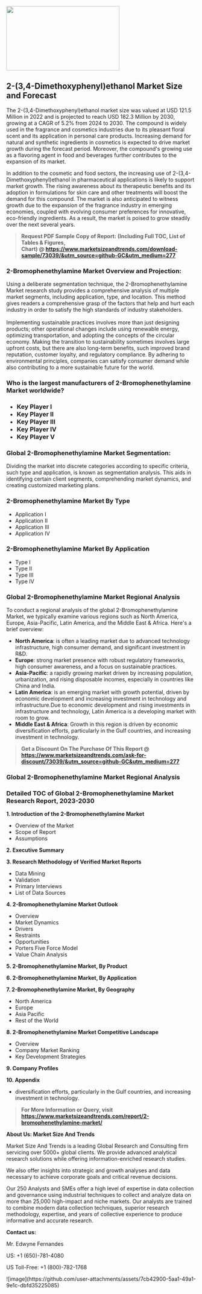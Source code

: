 <p><img class="alignnone size-medium wp-image-20088" src="https://ffe5etoiles.com/wp-content/uploads/2024/12/MST1-300x171.png" alt="" width="300" height="171" /></p><h2>2-(3,4-Dimethoxyphenyl)ethanol Market Size and Forecast</h2><p>The 2-(3,4-Dimethoxyphenyl)ethanol market size was valued at USD 121.5 Million in 2022 and is projected to reach USD 182.3 Million by 2030, growing at a CAGR of 5.2% from 2024 to 2030. The compound is widely used in the fragrance and cosmetics industries due to its pleasant floral scent and its application in personal care products. Increasing demand for natural and synthetic ingredients in cosmetics is expected to drive market growth during the forecast period. Moreover, the compound's growing use as a flavoring agent in food and beverages further contributes to the expansion of its market.</p><p>In addition to the cosmetic and food sectors, the increasing use of 2-(3,4-Dimethoxyphenyl)ethanol in pharmaceutical applications is likely to support market growth. The rising awareness about its therapeutic benefits and its adoption in formulations for skin care and other treatments will boost the demand for this compound. The market is also anticipated to witness growth due to the expansion of the fragrance industry in emerging economies, coupled with evolving consumer preferences for innovative, eco-friendly ingredients. As a result, the market is poised to grow steadily over the next several years.</p></p><blockquote id="" class=""><strong>Request PDF Sample Copy of Report: (Including Full TOC, List of Tables &amp; Figures, Chart)&nbsp;@&nbsp;<strong><a href="https://www.marketsizeandtrends.com/download-sample/73039/&utm_source=github-GC&utm_medium=277" target="_blank">https://www.marketsizeandtrends.com/download-sample/73039/&utm_source=github-GC&utm_medium=277</a></strong></strong></blockquote><h3 id="" class="">2-Bromophenethylamine Market&nbsp;Overview and Projection:</h3><p id="" class="">Using a deliberate segmentation technique, the 2-Bromophenethylamine Market research study provides a comprehensive analysis of multiple market segments, including application, type, and location. This method gives readers a comprehensive grasp of the factors that help and hurt each industry in order to satisfy the high standards of industry stakeholders. <br /> <br />Implementing sustainable practices involves more than just designing products; other operational changes include using renewable energy, optimizing transportation, and adopting the concepts of the circular economy. Making the transition to sustainability sometimes involves large upfront costs, but there are also long-term benefits, such improved brand reputation, customer loyalty, and regulatory compliance. By adhering to environmental principles, companies can satisfy consumer demand while also contributing to a more sustainable future for the world.</p><h3 id="" class="">Who is the largest manufacturers of&nbsp;2-Bromophenethylamine Market worldwide?</h3><h3 class=""><p><ul><li>Key Player I </li><li> Key Player II </li><li> Key Player III </li><li> Key Player IV </li><li> Key Player V</li></ul></p></h3><h3 id="" class="">Global&nbsp;2-Bromophenethylamine Market Segmentation:</h3><p id="" class="">Dividing the market into discrete categories according to specific criteria, such type and application, is known as segmentation analysis. This aids in identifying certain client segments, comprehending market dynamics, and creating customized marketing plans.</p><h3 id="" class="">2-Bromophenethylamine Market&nbsp;By Type</h3><p><p><ul><li>Application I </li><li> Application II </li><li> Application III </li><li> Application IV</p></li></ul></p></p><h3 id="" class="">2-Bromophenethylamine Market&nbsp;By Application</h3><p class=""><p><ul><li>Type I </li><li> Type II </li><li> Type III </li><li> Type IV</li></ul></p></p><h3 id="" class="">Global 2-Bromophenethylamine Market Regional Analysis</h3><p id="" class="">To conduct a regional analysis of the global 2-Bromophenethylamine Market, we typically examine various regions such as North America, Europe, Asia-Pacific, Latin America, and the Middle East &amp; Africa. Here's a brief overview:</p><ul><li><strong>North America</strong>: is often a leading market due to advanced technology infrastructure, high consumer demand, and significant investment in R&amp;D.</li><li><strong>Europe</strong>: strong market presence with robust regulatory frameworks, high consumer awareness, and a focus on sustainable practices.</li><li><strong>Asia-Pacific</strong>: a rapidly growing market driven by increasing population, urbanization, and rising disposable incomes, especially in countries like China and India.</li><li><strong>Latin America</strong>: is an emerging market with growth potential, driven by economic development and increasing investment in technology and infrastructure.Due to economic development and rising investments in infrastructure and technology, Latin America is a developing market with room to grow.</li><li><strong>Middle East &amp; Africa</strong>: Growth in this region is driven by economic diversification efforts, particularly in the Gulf countries, and increasing investment in technology.</li></ul><blockquote id="" class=""><strong>Get a Discount On The Purchase Of This Report @ <strong><a href="https://www.marketsizeandtrends.com/ask-for-discount/73039/&utm_source=github-GC&utm_medium=277" target="_blank">https://www.marketsizeandtrends.com/ask-for-discount/73039/&utm_source=github-GC&utm_medium=277</a></strong></strong></blockquote><h3 id="" class="">Global 2-Bromophenethylamine Market Regional Analysis</h3><h3 id="" class="">Detailed TOC of Global 2-Bromophenethylamine Market Research Report, 2023-2030</h3><p id="" class=""><strong>1. Introduction of the 2-Bromophenethylamine Market</strong></p><ul><li>Overview of the Market</li><li>Scope of Report</li><li>Assumptions</li></ul><p id="" class=""><strong>2. Executive Summary</strong></p><p id="" class=""><strong>3. Research Methodology of Verified Market Reports</strong></p><ul><li>Data Mining</li><li>Validation</li><li>Primary Interviews</li><li>List of Data Sources</li></ul><p id="" class=""><strong>4. 2-Bromophenethylamine Market Outlook</strong></p><ul><li>Overview</li><li>Market Dynamics</li><li>Drivers</li><li>Restraints</li><li>Opportunities</li><li>Porters Five Force Model</li><li>Value Chain Analysis</li></ul><p id="" class=""><strong>5. 2-Bromophenethylamine Market, By Product</strong></p><p id="" class=""><strong>6. 2-Bromophenethylamine Market, By Application</strong></p><p id="" class=""><strong>7. 2-Bromophenethylamine Market, By Geography</strong></p><ul><li>North America</li><li>Europe</li><li>Asia Pacific</li><li>Rest of the World</li></ul><p id="" class=""><strong>8. 2-Bromophenethylamine Market Competitive Landscape</strong></p><ul><li>Overview</li><li>Company Market Ranking</li><li>Key Development Strategies</li></ul><p id="" class=""><strong>9. Company Profiles</strong></p><p id="" class=""><strong>10. Appendix</strong></p><ul><li>diversification efforts, particularly in the Gulf countries, and increasing investment in technology.</li></ul><blockquote id="" class=""><strong>For More Information or Query, visit <strong><strong><a href="https://www.marketsizeandtrends.com/report/2-bromophenethylamine-market/" target="_blank">https://www.marketsizeandtrends.com/report/2-bromophenethylamine-market/</a></strong></strong></strong></blockquote><p id="" class=""><strong>About Us: Market Size And Trends</strong></p><p id="" class="">Market Size And Trends is a leading Global Research and Consulting firm servicing over 5000+ global clients. We provide advanced analytical research solutions while offering information-enriched research studies.</p><p id="" class="">We also offer insights into strategic and growth analyses and data necessary to achieve corporate goals and critical revenue decisions.</p><p id="" class="">Our 250 Analysts and SMEs offer a high level of expertise in data collection and governance using industrial techniques to collect and analyze data on more than 25,000 high-impact and niche markets. Our analysts are trained to combine modern data collection techniques, superior research methodology, expertise, and years of collective experience to produce informative and accurate research.</p><p id="" class=""><strong>Contact us:</strong></p><p id="" class="">Mr. Edwyne Fernandes</p><p id="" class="">US: +1 (650)-781-4080</p><p id="" class="">US Toll-Free: +1 (800)-782-1768</p>
![image](https://github.com/user-attachments/assets/7cb42900-5aa1-49a1-9e1c-dbfd35225085)
